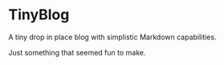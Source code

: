# TinyBlog
 A tiny drop in place blog with simplistic Markdown capabilities.
 
 Just something that seemed fun to make.
